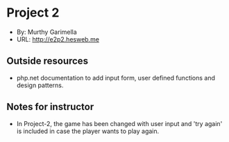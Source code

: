 # Project 2
+ By: Murthy Garimella
+ URL: http://e2p2.hesweb.me

## Outside resources
+ php.net documentation to add input form, user defined functions and design patterns.
## Notes for instructor
+ In Project-2, the game has been changed with user input and 'try again' is included in case the player wants to play again.